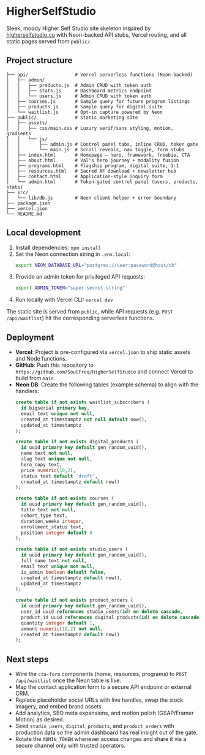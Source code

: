 # HigherSelfStudio

Sleek, moody Higher Self Studio site skeleton inspired by [higherselfstudio.co](https://higherselfstudio.co) with Neon-backed API stubs, Vercel routing, and all static pages served from `public/`.

## Project structure

```
├── api/                 # Vercel serverless functions (Neon-backed)
│   ├── admin/
│   │   ├── products.js  # Admin CRUD with token auth
│   │   ├── stats.js     # Dashboard metrics endpoint
│   │   └── users.js     # Admin CRUD with token auth
│   ├── courses.js       # Sample query for future program listings
│   ├── products.js      # Sample query for digital suite
│   └── waitlist.js      # Opt-in capture powered by Neon
├── public/              # Static marketing site
│   ├── assets/
│   │   ├── css/main.css # Luxury serif/sans styling, motion, gradients
│   │   └── js/
│   │       ├── admin.js # Control panel tabs, inline CRUD, token gate
│   │       └── main.js  # Scroll reveals, nav toggle, form stubs
│   ├── index.html       # Homepage — hero, framework, freebie, CTA
│   ├── about.html       # Val's hero journey + modality fusion
│   ├── programs.html    # Flagship program, digital suite, 1:1
│   ├── resources.html   # Sacred AF download + newsletter hub
│   ├── contact.html     # Application-style inquiry form
│   └── admin.html       # Token-gated control panel (users, products, stats)
├── src/
│   └── lib/db.js        # Neon client helper + error boundary
├── package.json
├── vercel.json
└── README.md
```

## Local development

1. Install dependencies: `npm install`
2. Set the Neon connection string in `.env.local`:
   ```bash
   export NEON_DATABASE_URL="postgres://user:password@host/db"
   ```
3. Provide an admin token for privileged API requests:
   ```bash
   export ADMIN_TOKEN="super-secret-string"
   ```
4. Run locally with Vercel CLI: `vercel dev`

The static site is served from `public`, while API requests (e.g. `POST /api/waitlist`) hit the corresponding serverless functions.

## Deployment

- **Vercel**: Project is pre-configured via `vercel.json` to ship static assets and Node functions.
- **GitHub**: Push this repository to `https://github.com/SoulFreq/HigherSelfStudio` and connect Vercel to build from `main`.
- **Neon DB**: Create the following tables (example schema) to align with the handlers:
  ```sql
  create table if not exists waitlist_subscribers (
    id bigserial primary key,
    email text unique not null,
    created_at timestamptz not null default now(),
    updated_at timestamptz
  );

  create table if not exists digital_products (
    id uuid primary key default gen_random_uuid(),
    name text not null,
    slug text unique not null,
    hero_copy text,
    price numeric(10,2),
    status text default 'draft',
    created_at timestamptz default now()
  );

  create table if not exists courses (
    id uuid primary key default gen_random_uuid(),
    title text not null,
    cohort_type text,
    duration_weeks integer,
    enrollment_status text,
    position integer default 0
  );

  create table if not exists studio_users (
    id uuid primary key default gen_random_uuid(),
    full_name text not null,
    email text unique not null,
    is_admin boolean default false,
    created_at timestamptz default now(),
    updated_at timestamptz
  );

  create table if not exists product_orders (
    id uuid primary key default gen_random_uuid(),
    user_id uuid references studio_users(id) on delete cascade,
    product_id uuid references digital_products(id) on delete cascade,
    quantity integer default 1,
    amount numeric(10,2) not null,
    created_at timestamptz default now()
  );
  ```

## Next steps

- Wire the `cta-form` components (home, resources, programs) to `POST /api/waitlist` once the Neon table is live.
- Map the contact application form to a secure API endpoint or external CRM.
- Replace placeholder social URLs with live handles, swap the stock imagery, and embed brand assets.
- Add analytics, SEO meta expansions, and motion polish (GSAP/Framer Motion) as desired.
- Seed `studio_users`, `digital_products`, and `product_orders` with production data so the admin dashboard has real insight out of the gate.
- Rotate the `ADMIN_TOKEN` whenever access changes and share it via a secure channel only with trusted operators.

